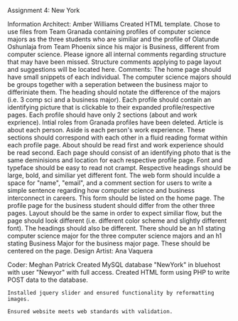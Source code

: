 Assignment 4: New York

Information Architect: Amber Williams
	Created HTML template. Chose to use files from Team Granada containing profiles of computer science majors as the three students who are similiar and the profile of Olatunde Oshunlaja from Team Phoenix since his major is Business, different from computer science.
	Please ignore all internal comments regarding structure that may have been missed. Structure comments applying to page layout and suggestions will be located here.
	Comments:
		The home page should have small snippets of each individual. The computer science majors should be groups together with a seperation between the business major to differiniate them. The heading should notate the difference of the majors (i.e. 3 comp sci and a business major). Each profile should contain an identifying picture that is clickable to their expanded profile/respective pages. 
		Each profile should have only 2 sections (about and work exprience). Intial roles from Granada profiles have been deleted.
		Article is about each person.
		Aside is each person's work experience.
		These sections should correspond with each other in a fluid reading format within each profile page. About should be read first and work experience should be read second. Each page should consist of an identifying photo that is the same deminisions and location for each respective profile page.
		Font and typeface should be easy to read not crampt. Respective headings should be large, bold, and similiar yet different font.
		The web form should inculde a space for "name", "email", and a comment section for users to write a simple sentence regarding how computer science and business interconnect in careers. This form should be listed on the home page.
		The profile page for the business student should differ from the other three pages. Layout should be the same in order to expect similiar flow, but the page should look different (i.e. different color scheme and slightly different font). The headings should also be different. There should be an h1 stating computer science major for the three computer science majors and an h1 stating Business Major for the business major page. These should be centered on the page.
Design Artist: Ana Vaquera
	
Coder: Meghan Patrick
	Created MySQL database "NewYork" in bluehost with user "Newyor" with full access. Created HTML form using PHP to write POST data to the database.

	Installed jquery slider and ensured functionality by reformatting images.

	Ensured website meets web standards with validation.
